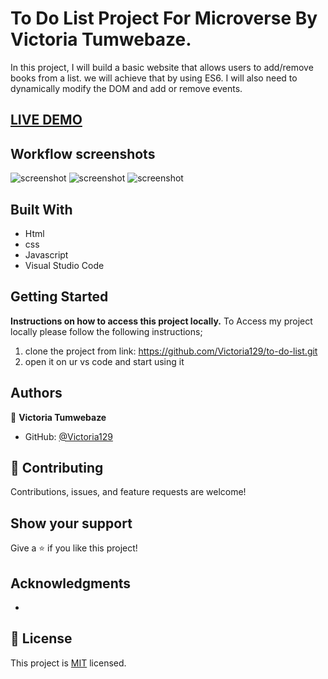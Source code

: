 # To Do List Project For Microverse By Victoria Tumwebaze.

In this project, I will build a basic website that allows users to add/remove books from a list. we will achieve that by using ES6. 
I will also need to dynamically modify the DOM and add or remove events.

## [LIVE DEMO](https://victoria129.github.io/to-do-list/dist)


## Workflow screenshots
![screenshot](./assets/to-do-list.PNG)
![screenshot](./assets/to-do-list-edit.PNG)
![screenshot](./assets/to-do-list-completed.PNG)

## Built With

- Html
- css
- Javascript
- Visual Studio Code

## Getting Started

**Instructions on how to access this project locally.**
 To Access my project locally please follow the following instructions;
1. clone the project from link: https://github.com/Victoria129/to-do-list.git
2. open it on ur vs code and start using it 


## Authors


👤 **Victoria Tumwebaze**

- GitHub: [@Victoria129](https://github.com/Victoria129)


## 🤝 Contributing

Contributions, issues, and feature requests are welcome!


## Show your support

Give a ⭐️ if you like this project!

## Acknowledgments

-

## 📝 License

This project is [MIT](./MIT.md) licensed.
